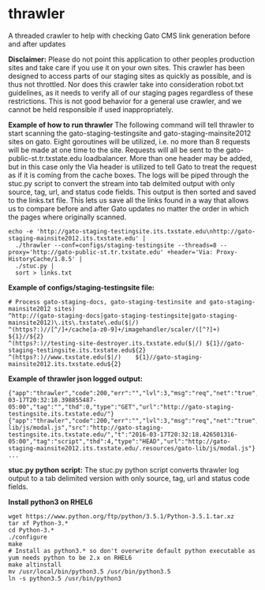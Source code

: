 # thrawler
A threaded crawler to help with checking Gato CMS link generation before and after updates

**Disclaimer:**
Please do not point this application to other peoples production sites and take care if you use it on your own sites. This crawler has been designed to access parts of our staging sites as quickly as possible, and is thus not throttled. Nor does this crawler take into consideration robot.txt guidelines, as it needs to verify all of our staging pages regardless of these restrictions. This is not good behavior for a general use crawler, and we cannot be held responsible if used inappropriately.

**Example of how to run thrawler**
The following command will tell thrawler to start scanning the gato-staging-testingsite and gato-staging-mainsite2012 sites on gato. Eight goroutines will be utilized, i.e. no more than 8 requests will be made at one time to the site. Requests will all be sent to the gato-public-st.tr.txstate.edu loadbalancer. More than one header may be added, but in this case only the Via header is utilized to tell Gato to treat the request as if it is coming from the cache boxes. The logs will be piped through the stuc.py script to convert the stream into tab delmited output with only source, tag, url, and status code fields. This output is then sorted and saved to the links.txt file. This lets us save all the links found in a way that allows us to compare before and after Gato updates no matter the order in which the pages where originally scanned.

```
echo -e 'http://gato-staging-testingsite.its.txstate.edu\nhttp://gato-staging-mainsite2012.its.txstate.edu' |
  ./thrawler --conf=configs/staging-testingsite --threads=8 --proxy='http://gato-public-st.tr.txstate.edu' +header='Via: Proxy-HistoryCache/1.8.5' |
  ./stuc.py |
  sort > links.txt
```

**Example of configs/staging-testingsite file:**
```
# Process gato-staging-docs, gato-staging-testinsite and gato-staging-mainsite2012 sites)
^http://(gato-staging-docs|gato-staging-testingsite|gato-staging-mainsite2012)\.its\.txstate\.edu($|/)
^(https?:)//[^/]+/cache[a-z0-9]+/imagehandler/scaler/([^?]+)	${1}//${2}
^(https?:)//testing-site-destroyer.its.txstate.edu($|/)	${1}//gato-staging-testingsite.its.txstate.edu${2}
^(https?:)//www.txstate.edu($|/)	${1}//gato-staging-mainsite2012.its.txstate.edu${2}
```

**Example of thrawler json logged output:**
```
{"app":"thrawler","code":200,"err":"","lvl":3,"msg":"req","net":"true","path":"/","src":"","t":"2016-03-17T20:32:18.398855487-05:00","tag":"","thd":0,"type":"GET","url":"http://gato-staging-testingsite.its.txstate.edu/"}
{"app":"thrawler","code":200,"err":"","lvl":3,"msg":"req","net":"true","path":"/.resources/gato-lib/js/modal.js","src":"http://gato-staging-testingsite.its.txstate.edu/","t":"2016-03-17T20:32:18.426501316-05:00","tag":"script","thd":4,"type":"HEAD","url":"http://gato-staging-mainsite2012.its.txstate.edu/.resources/gato-lib/js/modal.js"}
...
```

**stuc.py python script:**
The stuc.py python script converts thrawler log output to a tab delimited version with only source, tag, url and status code fields.

**Install python3 on RHEL6**
```
wget https://www.python.org/ftp/python/3.5.1/Python-3.5.1.tar.xz
tar xf Python-3.*
cd Python-3.*
./configure
make
# Install as python3.* so don't overwrite default python executable as yum needs python to be 2.x on RHEL6
make altinstall
mv /usr/local/bin/python3.5 /usr/bin/python3.5
ln -s python3.5 /usr/bin/python3
```
